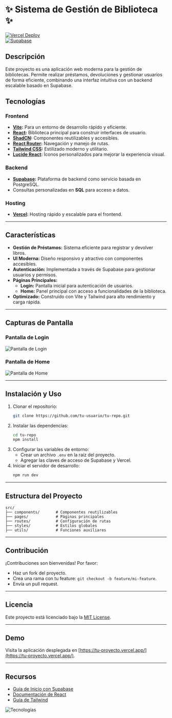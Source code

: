 # ✨ Sistema de Gestión de Biblioteca ✨

[![Vercel Deploy](https://img.shields.io/badge/Deployed%20on-Vercel-blue?style=flat-square&logo=vercel)](https://tu-proyecto.vercel.app/)  
[![Supabase](https://img.shields.io/badge/Backend-Supabase-green?style=flat-square&logo=supabase)](https://supabase.com/)

## Descripción

Este proyecto es una aplicación web moderna para la gestión de bibliotecas. Permite realizar préstamos, devoluciones y gestionar usuarios de forma eficiente, combinando una interfaz intuitiva con un backend escalable basado en Supabase.

## Tecnologías

### Frontend
- **[Vite](https://vitejs.dev/):** Para un entorno de desarrollo rápido y eficiente.
- **[React](https://reactjs.org/):** Biblioteca principal para construir interfaces de usuario.
- **[ShadCN](https://shadcn.dev/):** Componentes reutilizables y accesibles.
- **[React Router](https://reactrouter.com/):** Navegación y manejo de rutas.
- **[Tailwind CSS](https://tailwindcss.com/):** Estilizado moderno y utilitario.
- **[Lucide React](https://lucide.dev/):** Íconos personalizados para mejorar la experiencia visual.

### Backend
- **[Supabase](https://supabase.com/):** Plataforma de backend como servicio basada en PostgreSQL.
- Consultas personalizadas en **SQL** para acceso a datos.

### Hosting
- **[Vercel](https://vercel.com/):** Hosting rápido y escalable para el frontend.

---

## Características
- **Gestión de Préstamos:** Sistema eficiente para registrar y devolver libros.
- **UI Moderna:** Diseño responsivo y atractivo con componentes accesibles.
- **Autenticación:** Implementada a través de Supabase para gestionar usuarios y permisos.
- **Páginas Principales:**
  - **Login:** Pantalla inicial para autenticación de usuarios.
  - **Home:** Panel principal con acceso a funcionalidades de la biblioteca.
- **Optimizado:** Construido con Vite y Tailwind para alto rendimiento y carga rápida.

---

## Capturas de Pantalla

### Pantalla de Login
![Pantalla de Login](https://via.placeholder.com/800x400?text=Pantalla+de+Login)

### Pantalla de Home
![Pantalla de Home](https://via.placeholder.com/800x400?text=Pantalla+de+Home)

---

## Instalación y Uso

1. Clonar el repositorio:
   ```bash
   git clone https://github.com/tu-usuario/tu-repo.git
   ```
2. Instalar las dependencias:
   ```bash
   cd tu-repo
   npm install
   ```
3. Configurar las variables de entorno:
   - Crear un archivo `.env` en la raíz del proyecto.
   - Agregar las claves de acceso de Supabase y Vercel.
4. Iniciar el servidor de desarrollo:
   ```bash
   npm run dev
   ```

---

## Estructura del Proyecto
```plaintext
src/
├── components/       # Componentes reutilizables
├── pages/            # Páginas principales
├── routes/           # Configuración de rutas
├── styles/           # Estilos globales
├── utils/            # Funciones auxiliares
```

---

## Contribución

¡Contribuciones son bienvenidas! Por favor:
- Haz un fork del proyecto.
- Crea una rama con tu feature: `git checkout -b feature/mi-feature`.
- Envía un pull request.

---

## Licencia
Este proyecto está licenciado bajo la [MIT License](LICENSE).

---

## Demo
Visita la aplicación desplegada en [https://tu-proyecto.vercel.app/](https://tu-proyecto.vercel.app/).

---

## Recursos
- [Guía de Inicio con Supabase](https://supabase.com/docs)
- [Documentación de React](https://reactjs.org/docs/getting-started.html)
- [Guía de Tailwind](https://tailwindcss.com/docs)

![Tecnologías](https://via.placeholder.com/1000x400?text=Imagen+de+Todas+Las+Tecnologías+Juntas)

